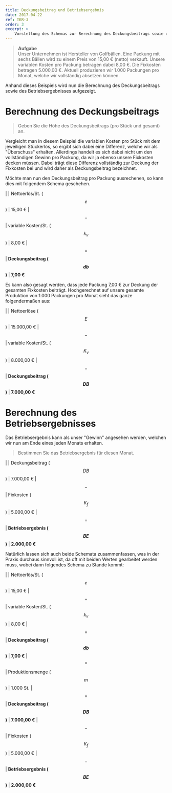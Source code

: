 ```yaml
---
title: Deckungsbeitrag und Betriebsergebnis
date: 2017-04-22
ref: TKR-3
order: 3
excerpt: >
    Vorstellung des Schemas zur Berechnung des Deckungsbeitrags sowie des Betriebsergebnisses anhand einer Beispielaufgabe.
---
```


> **Aufgabe**  
> Unser Unternehmen ist Hersteller von Golfbällen. Eine Packung mit sechs Bällen wird zu einem Preis von 15,00 € (netto) verkauft.
> Unsere variablen Kosten pro Packung betragen dabei 8,00 €.
> Die Fixkosten betragen 5.000,00 €.
> Aktuell produzieren wir 1.000 Packungen pro Monat, welche wir vollständig absetzen können.

Anhand dieses Beispiels wird nun die Berechnung des Deckungsbeitrags sowie des Betriebsergebnisses aufgezeigt.


# Berechnung des Deckungsbeitrags

> Geben Sie die Höhe des Deckungsbeitrags (pro Stück und gesamt) an.

Vergleicht man in diesem Beispiel die variablen Kosten pro Stück mit dem jeweiligen Stückerlös, so ergibt sich dabei eine Differenz, welche wir als "Überschuss" erhalten.
Allerdings handelt es sich dabei nicht um den vollständigen Gewinn pro Packung, da wir ja ebenso unsere Fixkosten decken müssen.
Dabei trägt diese Differenz vollständig zur Deckung der Fixkosten bei und wird daher als Deckungsbeitrag bezeichnet.

Möchte man nun den Deckungsbeitrag pro Packung ausrechenen, so kann dies mit folgendem Schema geschehen.

|       | Nettoerlös/St. ($$ e $$)            | 15,00 €
| $$-$$ | variable Kosten/St. ($$ k_v $$)     | 8,00 €
| $$=$$ | **Deckungsbeitrag ($$ db $$)**      | **7,00 €**

Es kann also gesagt werden, dass jede Packung 7,00 € zur Deckung der gesamten Fixkosten beiträgt. Hochgerechnet auf unsere gesamte Produktion von 1.000 Packungen pro Monat sieht das ganze folgendermaßen aus:


|       | Nettoerlöse ($$ E $$)               | 15.000,00 €
| $$-$$ | variable Kosten/St. ($$ K_v $$)     | 8.000,00 €
| $$=$$ | **Deckungsbeitrag ($$ DB $$)**      | **7.000,00 €**


# Berechnung des Betriebsergebnisses

Das Betriebsergebnis kann als unser "Gewinn" angesehen werden, welchen wir nun am Ende eines jeden Monats erhalten.

> Bestimmen Sie das Betriebsergebnis für diesen Monat.

|       | Deckungsbeitrag ($$ DB $$)          | 7.000,00 €
| $$-$$ | Fixkosten ($$ K_f $$)               | 5.000,00 €
| $$=$$ | **Betriebsergebnis ($$ BE $$)**     | **2.000,00 €**

Natürlich lassen sich auch beide Schemata zusammenfassen, was in der Praxis durchaus sinnvoll ist, da oft mit beiden Werten gearbeitet werden muss, wobei dann folgendes Schema zu Stande kommt:

|       | Nettoerlös/St. ($$ e $$)            | 15,00 €
| $$-$$ | variable Kosten/St. ($$ k_v $$)     | 8,00 €
| $$=$$ | **Deckungsbeitrag ($$ db $$)**      | **7,00 €**
| $$*$$ | Produktionsmenge ($$ m $$)          | 1.000 St.
| $$=$$ | **Deckungsbeitrag ($$ DB $$)**      | **7.000,00 €**
| $$-$$ | Fixkosten ($$ K_f $$)               | 5.000,00 €
| $$=$$ | **Betriebsergebnis ($$ BE $$)**     | **2.000,00 €**